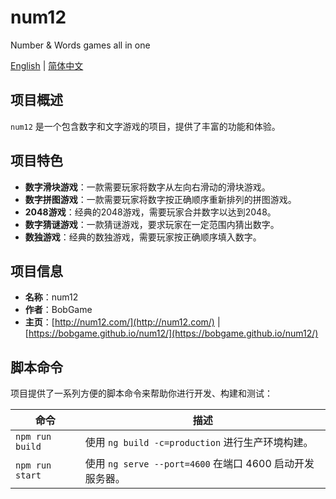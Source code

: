 # num12

Number & Words games all in one

[English](README.md) | [简体中文](README_cn.md)

## 项目概述

`num12` 是一个包含数字和文字游戏的项目，提供了丰富的功能和体验。

## 项目特色

- **数字滑块游戏**：一款需要玩家将数字从左向右滑动的滑块游戏。
- **数字拼图游戏**：一款需要玩家将数字按正确顺序重新排列的拼图游戏。
- **2048游戏**：经典的2048游戏，需要玩家合并数字以达到2048。
- **数字猜谜游戏**：一款猜谜游戏，要求玩家在一定范围内猜出数字。
- **数独游戏**：经典的数独游戏，需要玩家按正确顺序填入数字。

## 项目信息

- **名称**：num12
- **作者**：BobGame
- **主页**：[http://num12.com/](http://num12.com/) | [https://bobgame.github.io/num12/](https://bobgame.github.io/num12/)

## 脚本命令

项目提供了一系列方便的脚本命令来帮助你进行开发、构建和测试：

| 命令       | 描述                                                         |
|------------|--------------------------------------------------------------|
| `npm run build` | 使用 `ng build -c=production` 进行生产环境构建。           |
| `npm run start` | 使用 `ng serve --port=4600` 在端口 4600 启动开发服务器。    |
